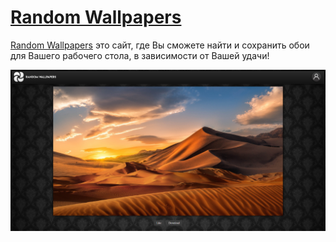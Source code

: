 # [Random Wallpapers](https://l1nt3x-rwallpapers.herokuapp.com/)

[Random Wallpapers](https://l1nt3x-rwallpapers.herokuapp.com/) это сайт, где Вы сможете найти и сохранить обои для Вашего рабочего стола, в зависимости от Вашей удачи!

![Main page UI](main-ui.png)
